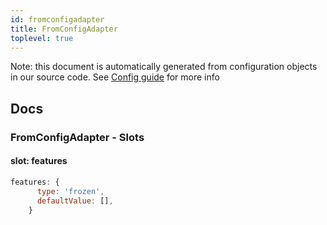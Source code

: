 ```yaml
---
id: fromconfigadapter
title: FromConfigAdapter
toplevel: true
---
```


Note: this document is automatically generated from configuration objects in our
source code. See [Config guide](/docs/config_guide) for more info

## Docs

### FromConfigAdapter - Slots

#### slot: features

```js
features: {
      type: 'frozen',
      defaultValue: [],
    }
```
